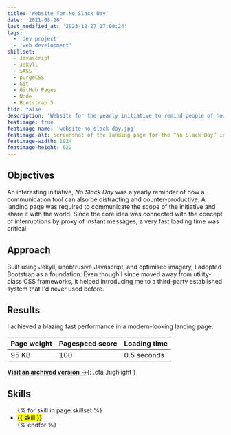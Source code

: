 ```yaml
---
title: 'Website for No Slack Day'
date: '2021-08-26'
last_modified_at: '2023-12-27 17:00:24'
tags:
  - 'dev project'
  - 'web development'
skillset:
  - Javascript
  - Jekyll
  - SASS
  - purgeCSS
  - Git
  - GitHub Pages
  - Node
  - Bootstrap 5
tldr: false
description: 'Website for the yearly initiative to remind people of how Slack can also be distracting and counter-productive.'
featimage: true
featimage-name: 'website-no-slack-day.jpg'
featimage-alt: Screenshot of the landing page for the “No Slack Day” initiative
featimage-width: 1024
featimage-height: 622
---
```

## Objectives

An interesting initiative, _No Slack Day_ was a yearly reminder of how a communication tool can also be distracting and counter-productive. A landing page was required to communicate the scope of the initiative and share it with the world. Since the core idea was connected with the concept of interruptions by proxy of instant messages, a very fast loading time was critical.

## Approach

Built using Jekyll, unobtrusive Javascript, and optimised imagery, I adopted Bootstrap as a foundation. Even though I since moved away from utility-class CSS frameworks, it helped introducing me to a third-party established system that I'd never used before.

## Results

I achieved a blazing fast performance in a modern-looking landing page.

| Page weight | Pagespeed score | Loading time |
| ----------- | --------------- | ------------ |
| 95 KB       | 100             | 0.5 seconds  |

[**Visit an archived version**&nbsp;&rarr;](https://archive.is/20210809134101/https://www.noslackday.org/){: .cta .highlight }

## Skills

<ul class="list-inline">
  {% for skill in page.skillset %}
  <li><mark>{{ skill }}</mark></li>
  {% endfor %}
</ul>